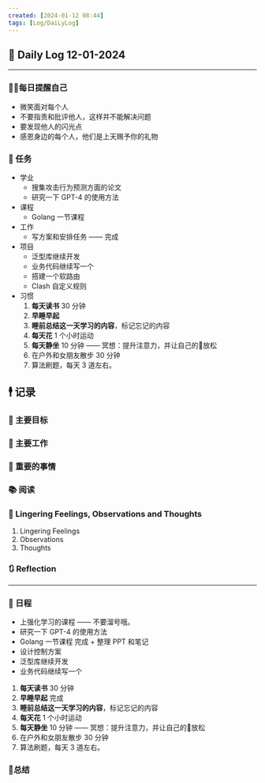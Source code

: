 ```yaml
---
created: [2024-01-12 08:44]
tags: [Log/DaiLyLog]
---
```


## 📅 Daily Log 12-01-2024

---

### 💁‍♂️每日提醒自己

- 微笑面对每个人
- 不要指责和批评他人，这样并不能解决问题
- 要发现他人的闪光点
- 感恩身边的每个人，他们是上天赐予你的礼物

### 🔷 任务

- 学业
	- 搜集攻击行为预测方面的论文
	- 研究一下 GPT-4 的使用方法
- 课程
	- Golang 一节课程
- 工作
	- 写方案和安排任务 —— 完成
- 项目
	- 泛型库继续开发
	- 业务代码继续写一个
	- 搭建一个软路由
	- Clash 自定义规则
- 习惯
	1. **每天读书** 30 分钟
	2. **早睡早起**
	3. **睡前总结这一天学习的内容**，标记忘记的内容
	4. **每天花** 1 个小时运动
	5. **每天静坐** 10 分钟 —— 冥想：提升注意力，并让自己的🧠放松
	6. 在户外和女朋友散步 30 分钟
	7. 算法刷题，每天 3 道左右。

## 🕴 记录

### 🎯 主要目标

### 🚀 主要工作

### 📕 重要的事情

### 📚 阅读

### 💬 Lingering Feelings, Observations and Thoughts

1. Lingering Feelings
2. Observations
3. Thoughts

### 🔃 Reflection

---

### 📅 日程

- 上强化学习的课程 —— 不要溜号哦。
- 研究一下 GPT-4 的使用方法
- Golang 一节课程 完成 + 整理 PPT 和笔记
- 设计控制方案
- 泛型库继续开发
- 业务代码继续写一个
1. **每天读书** 30 分钟
2. **早睡早起** 完成
3. **睡前总结这一天学习的内容**，标记忘记的内容
4. **每天花** 1 个小时运动
5. **每天静坐** 10 分钟 —— 冥想：提升注意力，并让自己的🧠放松
6. 在户外和女朋友散步 30 分钟
7. 算法刷题，每天 3 道左右。

### 📒总结
